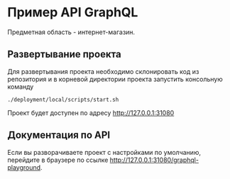# Пример API GraphQL

Предметная область - интернет-магазин.

## Развертывание проекта

Для развертывания проекта необходимо склонировать код из репозитория 
и в корневой директории проекта запустить консольную команду 
```shell script
./deployment/local/scripts/start.sh
```
Проект будет доступен по адресу <http://127.0.0.1:31080>

## Документация по API

Если вы разворачиваете проект с настройками по умолчанию, 
перейдите в браузере по ссылке <http://127.0.0.1:31080/graphql-playground>.
